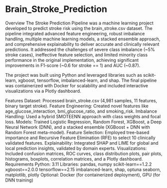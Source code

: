# Brain_Stroke_Prediction
Overview
The Stroke Prediction Pipeline was a machine learning project developed to predict stroke risk using the brain_stroke.csv dataset. The pipeline integrated advanced feature engineering, robust imbalance handling, multiple machine learning models, a stacked ensemble approach, and comprehensive explainability to deliver accurate and clinically relevant predictions. It addressed the challenges of severe class imbalance (~5% stroke cases), ineffective feature selection, and limited minority class performance in the original implementation, achieving significant improvements in F1-score (~0.6 for stroke == 1) and AUC (~0.87).

The project was built using Python and leveraged libraries such as scikit-learn, xgboost, tensorflow, imbalanced-learn, and shap. The final pipeline was containerized with Docker for scalability and included interactive visualizations via a Plotly dashboard.

Features
Dataset: Processed brain_stroke.csv (4,981 samples, 11 features, binary target stroke).
Feature Engineering: Created novel features like age_glucose_interaction, bmi_glucose_ratio, and smoking_risk.
Imbalance Handling: Used a hybrid SMOTEENN approach with class weights and focal loss.
Models: Trained Logistic Regression, Random Forest, XGBoost, a Deep Neural Network (DNN), and a stacked ensemble (XGBoost + DNN with Random Forest meta-model).
Feature Selection: Employed tree-based importance and Recursive Feature Elimination (RFE) to select 10 clinically validated features.
Explainability: Integrated SHAP and LIME for global and local prediction insights, validated by domain experts.
Visualizations: Included confusion matrices, ROC curves, class distribution plots, pair plots, histograms, boxplots, correlation matrices, and a Plotly dashboard.
Requirements
Python: 3.11
Libraries:
pandas, numpy
scikit-learn==1.2.2
xgboost==2.0.0
tensorflow==2.15
imbalanced-learn, shap, optuna
seaborn, matplotlib, plotly
Optional: Docker (for containerized deployment), GPU (for DNN training)
